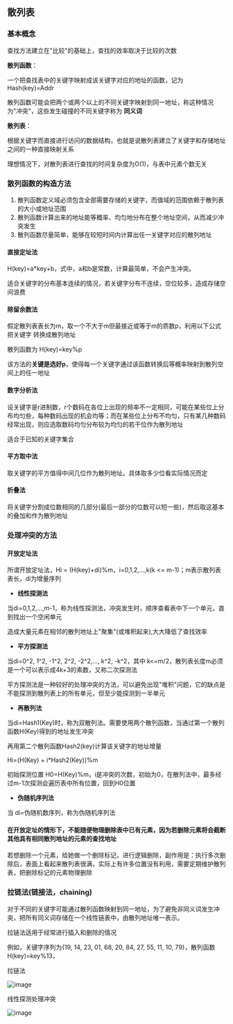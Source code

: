 ## 散列表

### 基本概念

查找方法建立在"比较"的基础上，查找的效率取决于比较的次数

**散列函数**：

一个把查找表中的关键字映射成该关键字对应的地址的函数，记为Hash(key)=Addr

散列函数可能会把两个或两个以上的不同关键字映射到同一地址，称这种情况为"冲突"，这些发生碰撞的不同关键字称为 **同义词**

**散列表**：

根据关键字而直接进行访问的数据结构，也就是说散列表建立了关键字和存储地址之间的一种直接映射关系

理想情况下，对散列表进行查找的时间复杂度为O(1)，与表中元素个数无关

### 散列函数的构造方法

1. 散列函数定义域必须包含全部需要存储的关键字，而值域的范围依赖于散列表的大小或地址范围
2. 散列函数计算出来的地址能等概率、均匀地分布在整个地址空间，从而减少冲突发生
3. 散列函数尽量简单，能够在较短时间内计算出任一关键字对应的散列地址

#### 直接定址法

H(key)=a*key+b，式中，a和b是常数，计算最简单，不会产生冲突。

适合关键字的分布基本连续的情况，若关键字分布不连续，空位较多，造成存储空间浪费

#### 除留余数法

假定散列表表长为m，取一个不大于m但最接近或等于m的质数p，利用以下公式把关键字 转换成散列地址

散列函数为 H(key)=key%p

该方法的**关键是选好p**，使得每一个关键字通过该函数转换后等概率映射到散列空间上的任一地址

#### 数字分析法

设关键字是r进制数，r个数码在各位上出现的频率不一定相同，可能在某些位上分布均匀些，每种数码出现的机会均等；而在某些位上分布不均匀，只有某几种数码经常出现，则应选取数码均匀分布较为均匀的若干位作为散列地址

适合于已知的关键字集合

#### 平方取中法

取关键字的平方值得中间几位作为散列地址。具体取多少位看实际情况而定

#### 折叠法

将关键字分割成位数相同的几部分(最后一部分的位数可以短一些)，然后取这基本的叠加和作为散列地址

### 处理冲突的方法

#### 开放定址法

所谓开放定址法，Hi = (H(key)+di)%m，i=0,1,2,...,k(k <= m-1)；m表示散列表表长，di为增量序列

- **线性探测法**

当di=0,1,2,...,m-1，称为线性探测法，冲突发生时，顺序查看表中下一个单元，直到找出一个空闲单元

造成大量元素在相邻的散列地址上"聚集"(或堆积起来),大大降低了查找效率

- **平方探测法**

当di=0^2, 1^2, -1^2, 2^2, -2^2,..., k^2, -k^2，其中 k<=m/2，散列表长度m必须是一个可以表示成4k+3的素数，又称二次探测法

平方探测法是一种较好的处理冲突的方法，可以避免出现"堆积"问题，它的缺点是不能探测到散列表上的所有单元，但至少能探测到一半单元

- **再散列法**

当di=Hash1(Key)时，称为双散列法。需要使用两个散列函数，当通过第一个散列函数H(Key)得到的地址发生冲突

再用第二个散列函数Hash2(key)计算该关键字的地址增量

Hi=(H(Key) + i*Hash2(Key))%m

初始探测位置 H0=H(Key)%m，i是冲突的次数，初始为0，在散列法中，最多经过m-1次探测会遍历表中所有位置，回到H0位置

- **伪随机序列法**

当 di=伪随机数序列，称为伪随机序列法

#### 在开放定址的情形下，不能随便物理删除表中已有元素，因为若删除元素将会截断其他具有相同散列地址的元素的查找地址

若想删除一个元素，给她做一个删除标记，进行逻辑删除，副作用是：执行多次删除后，表面上看起来散列表很满，实际上有许多位置没有利用，需要定期维护散列表，把删除标记的元素物理删除

### 拉链法(链接法，chaining)

对于不同的关键字可能通过散列函数映射到同一地址，为了避免非同义词发生冲突，把所有同义词存储在一个线性链表中，由散列地址唯一表示。

拉链法适用于经常进行插入和删除的情况

例如，关键字序列为{19, 14, 23, 01, 68, 20, 84, 27, 55, 11, 10, 79}，散列函数H(key)=key%13，

拉链法

![image](https://github.com/YC-L/Postgraduate-examination/blob/DataStructure/imgs/Chaining.png)

线性探测处理冲突

![image](https://github.com/YC-L/Postgraduate-examination/blob/DataStructure/imgs/Linear-detection.png)




